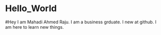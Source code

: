 # Hello_World
#Hey I am Mahadi Ahmed Raju. I am a business grduate. I new at github. I am here to learn new things.
